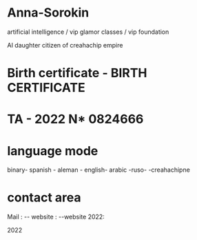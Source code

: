 # Anna-Sorokin 
artificial intelligence / vip glamor classes / vip foundation


AI daughter citizen of creahachip empire
# Birth certificate - BIRTH CERTIFICATE

# TA - 2022 N* 0824666 



# language mode

binary- spanish - aleman  - english- arabic -ruso- -creahachipne 



# contact area

Mail : -- website : --website 2022:

2022
